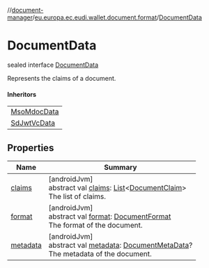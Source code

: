 //[document-manager](../../../index.md)/[eu.europa.ec.eudi.wallet.document.format](../index.md)/[DocumentData](index.md)

# DocumentData

sealed interface [DocumentData](index.md)

Represents the claims of a document.

#### Inheritors

| |
|---|
| [MsoMdocData](../-mso-mdoc-data/index.md) |
| [SdJwtVcData](../-sd-jwt-vc-data/index.md) |

## Properties

| Name | Summary |
|---|---|
| [claims](claims.md) | [androidJvm]<br>abstract val [claims](claims.md): [List](https://kotlinlang.org/api/latest/jvm/stdlib/kotlin.collections/-list/index.html)&lt;[DocumentClaim](../-document-claim/index.md)&gt;<br>The list of claims. |
| [format](format.md) | [androidJvm]<br>abstract val [format](format.md): [DocumentFormat](../-document-format/index.md)<br>The format of the document. |
| [metadata](metadata.md) | [androidJvm]<br>abstract val [metadata](metadata.md): [DocumentMetaData](../../eu.europa.ec.eudi.wallet.document.metadata/-document-meta-data/index.md)?<br>The metadata of the document. |
